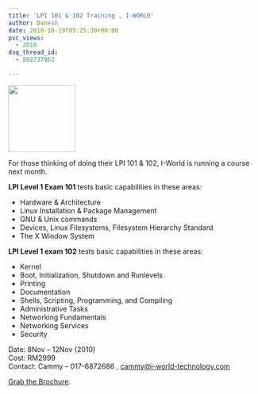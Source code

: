 ```yaml
---
title: 'LPI 101 & 102 Training , I-WORLD'
author: Danesh
date: 2010-10-19T05:25:30+00:00
pvc_views:
  - 2010
dsq_thread_id:
  - 892737963

---
```

[<img loading="lazy" class="size-full wp-image-2207 alignnone" title="LPI-Logo" src="/wp-content/uploads/2010/10/LPI-Logo.jpg" alt="" width="135" height="135" srcset="/wp-content/uploads/2010/10/LPI-Logo.jpg 225w, /wp-content/uploads/2010/10/LPI-Logo-150x150.jpg 150w" sizes="(max-width: 135px) 100vw, 135px" />][1]

For those thinking of doing their LPI 101 & 102, I-World is running a course next month.

**LPI Level 1 Exam 101** tests basic capabilities in these areas:

  * Hardware & Architecture
  * Linux Installation & Package Management
  * GNU & Unix commands
  * Devices, Linux Filesystems, Filesystem Hierarchy Standard
  * The X Window System

**LPI Level 1 exam 102** tests basic capabilities in these areas:

  * Kernel
  * Boot, Initialization, Shutdown and Runlevels
  * Printing
  * Documentation
  * Shells, Scripting, Programming, and Compiling
  * Administrative Tasks
  * Networking Fundamentals
  * Networking Services
  * Security

Date: 8Nov &#8211; 12Nov (2010)  
Cost: RM2999  
Contact: Cammy &#8211; 017-6872686 , cammy@i-world-technology.com

[Grab the Brochure][2].

 [1]: /wp-content/uploads/2010/10/LPI-Logo.jpg
 [2]: /wp-content/uploads/2010/10/I-WORLD-Linux-LPI-101-102.pdf